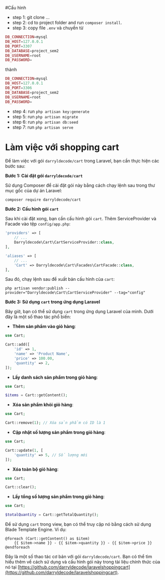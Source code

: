 #Cấu hình
- step 1: git clone ...
- step 2: cd to project folder and run `composer install`.
- step 3: copy file `.env` và chuyển từ

```php
DB_CONNECTION=mysql
DB_HOST=127.0.0.1
DB_PORT=3307
DB_DATABASE=project_sem2
DB_USERNAME=root
DB_PASSWORD=
```

thành

```php
DB_CONNECTION=mysql
DB_HOST=127.0.0.1
DB_PORT=3306
DB_DATABASE=project_sem2
DB_USERNAME=root
DB_PASSWORD=
```

- step 4: run `php artisan key:generate`
- step 5: run `php artisan migrate`
- step 6: run `php artisan db:seed`
- step 7: run `php artisan serve`

# Làm việc với shopping cart
Để làm việc với gói `darryldecode/cart` trong Laravel, bạn cần thực hiện các bước sau:

**Bước 1: Cài đặt gói `darryldecode/cart`**

Sử dụng Composer để cài đặt gói này bằng cách chạy lệnh sau trong thư mục gốc của dự án Laravel:

```
composer require darryldecode/cart
```

**Bước 2: Cấu hình gói `cart`**

Sau khi cài đặt xong, bạn cần cấu hình gói `cart`. Thêm ServiceProvider và Facade vào tệp `config/app.php`:

```php
'providers' => [
    // ...
    Darryldecode\Cart\CartServiceProvider::class,
],

'aliases' => [
    // ...
    'Cart' => Darryldecode\Cart\Facades\CartFacade::class,
],
```

Sau đó, chạy lệnh sau để xuất bản cấu hình của `cart`:

```
php artisan vendor:publish --provider="Darryldecode\Cart\CartServiceProvider" --tag="config"
```

**Bước 3: Sử dụng `cart` trong ứng dụng Laravel**

Bây giờ, bạn có thể sử dụng `cart` trong ứng dụng Laravel của mình. Dưới đây là một số thao tác phổ biến:

- **Thêm sản phẩm vào giỏ hàng**:

```php
use Cart;

Cart::add([
    'id' => 1,
    'name' => 'Product Name',
    'price' => 100.00,
    'quantity' => 2,
]);
```

- **Lấy danh sách sản phẩm trong giỏ hàng**:

```php
use Cart;

$items = Cart::getContent();
```

- **Xóa sản phẩm khỏi giỏ hàng**:

```php
use Cart;

Cart::remove(1); // Xóa sản phẩm có ID là 1
```

- **Cập nhật số lượng sản phẩm trong giỏ hàng**:

```php
use Cart;

Cart::update(1, [
    'quantity' => 5, // Số lượng mới
]);
```

- **Xóa toàn bộ giỏ hàng**:

```php
use Cart;

Cart::clear();
```

- **Lấy tổng số lượng sản phẩm trong giỏ hàng**:

```php
use Cart;

$totalQuantity = Cart::getTotalQuantity();
```

Để sử dụng `cart` trong view, bạn có thể truy cập nó bằng cách sử dụng Blade Template Engine. Ví dụ:

```blade.php
@foreach (Cart::getContent() as $item)
    {{ $item->name }} - {{ $item->quantity }} - {{ $item->price }}
@endforeach
```

Đây là một số thao tác cơ bản với gói `darryldecode/cart`. Bạn có thể tìm hiểu thêm về cách sử dụng và cấu hình gói này trong tài liệu chính thức của nó tại [https://github.com/darryldecode/laravelshoppingcart](https://github.com/darryldecode/laravelshoppingcart).